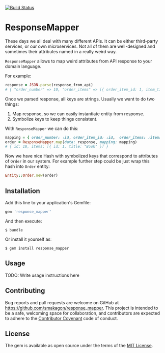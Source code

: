 [![Build Status](https://travis-ci.org/smakagon/response_mapper.svg?branch=master)](https://travis-ci.org/smakagon/response_mapper)

# ResponseMapper

These days we all deal with many different APIs.
It can be either third-party services, or our own microservices.
Not all of them are well-designed and sometimes their attributes named in a really weird way.

`ResponseMapper` allows to map weird attributes from API response to your domain language.

For example:

```ruby
response = JSON.parse(response_from_api)
# { "order_number" => 10, "order_items" => [{ order_item_id: 1, item_title: "Book" }] }
```

Once we parsed response, all keys are strings. Usually we want to do two things:

1. Map response, so we can easily instantiate entity from response.
2. Symbolize keys to keep things consistent.

With `ResponseMapper` we can do this:

```ruby
mapping = { order_number: :id, order_item_id: :id,  order_items: :items, item_title: :title }
order = ResponseMapper.map(data: response, mapping: mapping)
# { id: 10, items: [{ id: 1, title: "Book" }] }
```

Now we have nice Hash with symbolized keys that correspond to attributes of `Order` in our system.
For example further step could be just wrap this hash into `Order` entity:

```ruby
Entity::Order.new(order)
```

## Installation

Add this line to your application's Gemfile:

```ruby
gem 'response_mapper'
```

And then execute:

    $ bundle

Or install it yourself as:

    $ gem install response_mapper

## Usage

TODO: Write usage instructions here

## Contributing

Bug reports and pull requests are welcome on GitHub at https://github.com/smakagon/response_mapper. This project is intended to be a safe, welcoming space for collaboration, and contributors are expected to adhere to the [Contributor Covenant](http://contributor-covenant.org) code of conduct.

## License

The gem is available as open source under the terms of the [MIT License](http://opensource.org/licenses/MIT).

